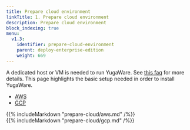 ```yaml
---
title: Prepare cloud environment
linkTitle: 1. Prepare cloud environment
description: Prepare cloud environment
block_indexing: true
menu:
  v1.3:
    identifier: prepare-cloud-environment
    parent: deploy-enterprise-edition
    weight: 669
---
```


A dedicated host or VM is needed to run YugaWare. See [this faq](../../../faq/enterprise-edition/#what-are-the-os-requirements-and-permissions-to-run-yugaware-the-yugabyte-admin-console) for more details. This page highlights the basic setup needed in order to install YugaWare.

<ul class="nav nav-tabs nav-tabs-yb">
  <li>
    <a href="#prepare-cloud-aws" class="nav-link active" id="prepare-cloud-aws-tab" data-toggle="tab" role="tab" aria-controls="prepare-cloud-aws" aria-selected="true">
      <i class="icon-aws" aria-hidden="true"></i>
      AWS
    </a>
  </li>
  <li>
    <a href="#prepare-cloud-gcp" class="nav-link" id="prepare-cloud-gcp-tab" data-toggle="tab" role="tab" aria-controls="prepare-cloud-gcp" aria-selected="true">
      <i class="icon-google" aria-hidden="true"></i>
      GCP
    </a>
  </li>
</ul>

<div class="tab-content">
  <div id="prepare-cloud-aws" class="tab-pane fade show active" role="tabpanel" aria-labelledby="prepare-cloud-aws-tab">
    {{% includeMarkdown "prepare-cloud/aws.md" /%}}
  </div>
  <div id="prepare-cloud-gcp" class="tab-pane fade" role="tabpanel" aria-labelledby="prepare-cloud-gcp-tab">
    {{% includeMarkdown "prepare-cloud/gcp.md" /%}}
  </div>
</div>
